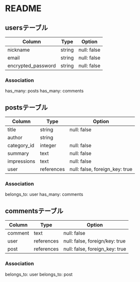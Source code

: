 # README

## usersテーブル
| Column             | Type   | Option      |
| ------------------ | ------ | ----------- |
| nickname           | string | null: false |
| email              | string | null: false |
| encrypted_password | string | null: false |

### Association
has_many: posts
has_many: comments

## postsテーブル
| Column      | Type       | Option                         |
| ----------- | ---------- | ------------------------------ |
| title       | string     | null: false                    |
| author      | string     |                                |
| category_id | integer    | null: false                    |
| summary     | text       | null: false                    |
| impressions | text       | null: false                    |
| user        | references | null: false, foreign_key: true |

### Association
belongs_to: user
has_many: comments

## commentsテーブル
| Column  | Type       | Option                         |
| ------- | ---------- | ------------------------------ |
| comment | text       | null: false                    |
| user    | references | null: false, foreign/key: true |
| post    | references | null: false, foreign_key: true |

### Association
belongs_to: user
belongs_to: post
